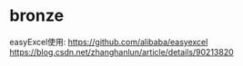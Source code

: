 # bronze
easyExcel使用:
https://github.com/alibaba/easyexcel
https://blog.csdn.net/zhanghanlun/article/details/90213820
